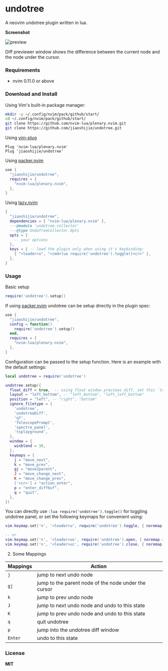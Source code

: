 # undotree

A neovim undotree plugin written in lua.

**Screenshot**

![preview](https://user-images.githubusercontent.com/43605101/232043141-f4318a13-8a85-41ee-bbb5-6f86511b32fe.png)

Diff previewer window shows the difference between the current node and the node under the cursor.

### Requirements

- nvim 0.11.0 or above

### Download and Install

Using Vim's built-in package manager:

```sh
mkdir -p ~/.config/nvim/pack/github/start/
cd ~/.config/nvim/pack/github/start/
git clone https://github.com/nvim-lua/plenary.nvim.git
git clone https://github.com/jiaoshijie/undotree.git
```

Using [vim-plug](https://github.com/junegunn/vim-plug)

```vim
Plug 'nvim-lua/plenary.nvim'
Plug 'jiaoshijie/undotree'
```

Using [packer.nvim](https://github.com/wbthomason/packer.nvim)

```lua
use {
  "jiaoshijie/undotree",
  requires = {
    "nvim-lua/plenary.nvim",
  },
}
```

Using [lazy.nvim](https://github.com/folke/lazy.nvim)

```lua
{
  "jiaoshijie/undotree",
  dependencies = { "nvim-lua/plenary.nvim" },
  ---@module 'undotree.collector'
  ---@type UndoTreeCollector.Opts
  opts = {
    -- your options
  },
  keys = { -- load the plugin only when using it's keybinding:
    { "<leader>u", "<cmd>lua require('undotree').toggle()<cr>" },
  },
}
```

### Usage

Basic setup

```lua
require('undotree').setup()
```

If using [packer.nvim](https://github.com/wbthomason/packer.nvim) undotree can be setup directly in the plugin spec:

```lua
use {
  "jiaoshijie/undotree",
  config = function()
    require('undotree').setup()
  end,
  requires = {
    "nvim-lua/plenary.nvim",
  },
}
```

Configuration can be passed to the setup function. Here is an example with the default settings:

```lua
local undotree = require('undotree')

undotree.setup({
  float_diff = true,  -- using float window previews diff, set this `true` will disable layout option
  layout = "left_bottom", -- "left_bottom", "left_left_bottom"
  position = "left", -- "right", "bottom"
  ignore_filetype = {
    'undotree',
    'undotreeDiff',
    'qf',
    'TelescopePrompt',
    'spectre_panel',
    'tsplayground',
  },
  window = {
    winblend = 30,
  },
  keymaps = {
    j = "move_next",
    k = "move_prev",
    gj = "move2parent",
    J = "move_change_next",
    K = "move_change_prev",
    ['<cr>'] = "action_enter",
    p = "enter_diffbuf",
    q = "quit",
  },
})
```

You can directly use `:lua require('undotree').toggle()` for toggling undotree panel,
or set the following keymaps for convenient using:

```lua
vim.keymap.set('n', '<leader>u', require('undotree').toggle, { noremap = true, silent = true })

-- or
vim.keymap.set('n', '<leader>uo', require('undotree').open, { noremap = true, silent = true })
vim.keymap.set('n', '<leader>uc', require('undotree').close, { noremap = true, silent = true })
```

2. Some Mappings

| Mappings | Action                                               |
| ----     | ----                                                 |
| `j`      | jump to next undo node                               |
| `gj`     | jump to the parent node of the node under the cursor |
| `k`      | jump to prev undo node                               |
| `J`      | jump to next undo node and undo to this state        |
| `K`      | jump to prev undo node and undo to this state        |
| `q`      | quit undotree                                        |
| `p`      | jump into the undotree diff window                   |
| `Enter`  | undo to this state                                   |


### License

**MIT**

